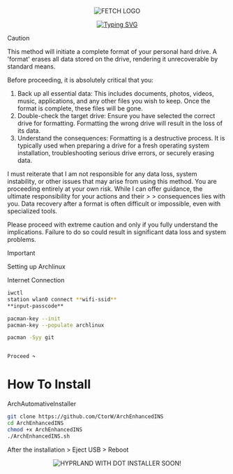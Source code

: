 <div align="center">
<br>
<br>
 
![FETCH LOGO](https://github.com/user-attachments/assets/5ea9f193-e984-4589-a865-79fac480abb5)
 
[![Typing SVG](https://readme-typing-svg.demolab.com?font=Fira+Code&pause=1000&color=000000&center=true&vCenter=true&width=435&lines=Credit+Christitustech;Arch+Installer;ArchEnhancedINS;Modified+by+CtorW)](https://git.io/typing-svg)

 </div>

>[!CAUTION]
> This method will initiate a complete format of your personal hard drive. A 'format' erases all data stored on the drive, rendering it unrecoverable by standard means.
>
> Before proceeding, it is absolutely critical that you:
>
> 1. Back up all essential data: This includes documents, photos, videos, music, applications, and any other files you wish to keep. Once the format is complete, these files will be gone.
> 2. Double-check the target drive: Ensure you have selected the correct drive for formatting. Formatting the wrong drive will result in the loss of its data.
> 3. Understand the consequences: Formatting is a destructive process. It is typically used when preparing a drive for a fresh operating system installation, troubleshooting serious drive errors, or securely erasing data.
> 
> I must reiterate that I am not responsible for any data loss, system instability, or other issues that may arise from using this method. You are proceeding entirely at your own risk. While I can offer guidance, the ultimate responsibility for your actions and their > > consequences lies with you. Data recovery after a format is often difficult or impossible, even with specialized tools.
>
> Please proceed with extreme caution and only if you fully understand the implications. Failure to do so could result in significant data loss and system problems.

 
> [!IMPORTANT]
> Setting up Archlinux
> 
> Internet Connection
> ```bash
> iwctl
> station wlan0 connect **wifi-ssid**
> **input-passcode**
>
> pacman-key --init
> pacman-key --populate archlinux
>
> pacman -Syy git
>
>
>Proceed ↷



# How To Install

ArchAutomativeInstaller
```bash
git clone https://github.com/CtorW/ArchEnhancedINS
cd ArchEnhancedINS
chmod +x ArchEnhancedINS
./ArchEnhancedINS.sh
```
After the installation >
Eject USB >
Reboot
<div align="center">
 
![HYPRLAND WITH DOT INSTALLER SOON!](https://github.com/user-attachments/assets/babd5d02-42f4-4b90-9bc2-dc88c4926c7c)
</div>

